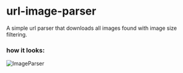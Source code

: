 # url-image-parser
A simple url parser that downloads all images found with image size filtering.
### how it looks:
![ImageParser](https://user-images.githubusercontent.com/78199923/175659893-436df982-7788-458f-9a85-e550f89d183d.png)
